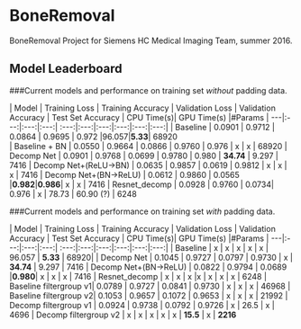 # BoneRemoval
BoneRemoval Project for Siemens HC Medical Imaging Team, summer 2016.


## Model Leaderboard
###Current models and performance on training set *without* padding data.

| Model | Training Loss | Training Accuracy | Validation Loss | Validation Accuracy  | Test Set Accuracy | CPU Time(s)| GPU Time(s) |#Params
| ---|:---:|:---:|:---:| :---:|:---:|:---:|:---:|:---:|:---:|
|  Baseline              | 0.0901 | 0.9712 | 0.0864 | 0.9695 | 0.972 |96.057|**5.33**| 68920  
|  Baseline + BN         | 0.0550 | 0.9664 | 0.0866 | 0.9760 | 0.976 | x | x | 68920
| Decomp Net             | 0.0901 | 0.9768 | 0.0699 | 0.9780 | 0.980 | **34.74** | 9.297 | 7416
| Decomp Net+(ReLU->BN)  | 0.0635 | 0.9857 | 0.0619 | 0.9812 | x | x | x | 7416
| Decomp Net+(BN->ReLU)  | 0.0612 | 0.9860 | 0.0565 |**0.982**|**0.986**| x | x | 7416
| Resnet_decomp          | 0.0928 | 0.9760 | 0.0734| 0.976 | x | 78.73 | 60.90 (?) | 6248


###Current models and performance on training set *with* padding data.

| Model | Training Loss | Training Accuracy | Validation Loss | Validation Accuracy  | Test Set Accuracy | CPU Time(s)| GPU Time(s) |#Params
| ---|:---:|:---:|:---:| :---:|:---:|:---:|:---:|:---:|:---:|
|  Baseline              | x | x | x | x | x | 96.057 | **5.33** | 68920|
| Decomp Net             | 0.1045 | 0.9727 | 0.0797 | 0.9730 | x | **34.74** | 9.297 | 7416 
| Decomp Net+(BN->ReLU)  | 0.0822 | 0.9794 | 0.0689 |**0.980**| x | x | x | 7416
| Resnet_decomp          | x | x | x |x | x | x | x | 6248
| Baseline filtergroup v1| 0.0789 | 0.9727 | 0.0841 | 0.9730 | x | x | x | 46968
| Baseline filtergroup v2| 0.1053 | 0.9657 | 0.1072 | 0.9653 | x | x | x | 21992
| Decomp filtergroup v1  | 0.0924 | 0.9738 | 0.0792 | 0.9726 | x | 26.5 | x | 4696
| Decomp filtergroup v2  | x | x | x | x | x | **15.5** | x | **2216**

